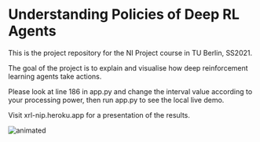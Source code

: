 # Understanding Policies of Deep RL Agents

This is the project repository for the NI Project course in TU Berlin, SS2021.

The goal of the project is to explain and visualise how deep reinforcement learning agents take actions.

Please look at line 186 in app.py and change the interval value according to your processing power, then run app.py to see the local live demo.

Visit xrl-nip.heroku.app for a presentation of the results.

![animated](saliency_map.gif)
